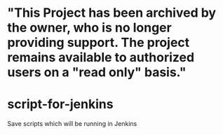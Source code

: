 # "This Project has been archived by the owner, who is no longer providing support.  The project remains available to authorized users on a "read only" basis."

# script-for-jenkins
Save scripts which will be running in Jenkins
